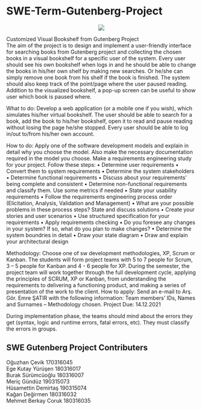 # SWE-Term-Gutenberg-Project
<div align="center">
 <img src="https://media.giphy.com/media/26tn33aiTi1jkl6H6/giphy.gif" />
  </div>

Customized Visual Bookshelf from Gutenberg Project	
The aim of the project is to design and implement a user-friendly interface for searching books from Gutenberg project and collecting the chosen books in a visual bookshelf for a specific user of the system. Every user should see his own bookshelf when logs in and he should be able to change the books in his/her own shelf by making new searches. Or he/she can simply remove one book from his shelf if the book is finished. The system should also keep track of the point/page where the user paused reading.
Addition to the visualized bookshelf, a pop-up screen can be useful to show user which book is paused where.

What to do: Develop a web application (or a mobile one if you wish), which simulates his/her virtual bookshelf. 
The user should be able to search for a book, add the book to his/her bookshelf, open it to read and pause reading without losing the page he/she stopped. Every user should be able to log in/out to/from his/her own account. 

How to do: Apply one of the software development models and explain in detail why you choose the model. Also make the necessary documentation required in the model you choose.
Make a requirements engineering study for your project. Follow these steps:
•	Determine user requirements
•	Convert them to system requirements
•	Determine the system stakeholders
•	Determine functional requirements
•	Discuss about your requirements’ being complete and consistent
•	Determine non-functional requirements and classify them. Use some metrics if needed
•	State your usability requirements
•	Follow the requirements engineering process order (Elicitation, Analysis, Validation and Management)
•	What are your possible problems in these process steps? State and discuss solutions
•	Create your stories and user scenarios
•	Use structured specification for your requirements
•	Apply requirements checking
•	Do you foresee any changes in your system? If so, what do you plan to make changes?
•	Determine the system boundries in detail
•	Draw your state diagram
•	Draw and explain your architectural design

Methodology: Choose one of sw development methodologies, XP, Scrum or Kanban. The students will form project teams with 5 to 7 people for Scrum, 3 – 5 people for Kanban and 4 - 6 people for XP. During the semester, the project team will work together through the full development cycle, applying the principles of SCRUM, XP or Kanban, from understanding the requirements to delivering a functioning product, and making a series of presentation of the work to the client.
How to apply: Send an e-mail to Arş. Gör. Emre ŞATIR with the following information:
Team members’ IDs, Names and Surnames – Methodology chosen.
Project Due: 14.12.2021

During implementation phase, the teams should mind about the errors they get (syntax, logic and runtime errors, fatal errors, etc). They must classify the errors in groups.  


## SWE Gutenberg Project Contributers
Oğuzhan Çevik 170316045 <br>
Ege Kutay Yürüşen 180316017 <br>
Burak Sürümcüoğlu 180316007 <br>
Meriç Gündüz 190315073 <br>
Hüsamettin Demirtaş 190315074 <br>
Kağan Değirmen 180316032 <br>
Mehmet Berkay Coruk 180316035 


